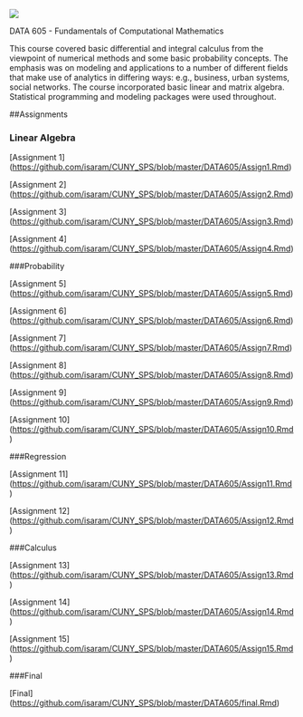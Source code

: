 ![](https://sps.cuny.edu/sites/all/themes/cuny/assets/img/header_logo.png)

DATA 605 - Fundamentals of Computational Mathematics

This course covered basic differential and integral calculus from the viewpoint of numerical methods and some basic probability concepts. The emphasis was on modeling and applications to a number of different fields that make use of analytics in differing ways: e.g., business, urban systems, social networks. The course incorporated basic linear and matrix algebra. Statistical programming and modeling packages were used throughout.

##Assignments

### Linear Algebra

[Assignment 1] (https://github.com/isaram/CUNY_SPS/blob/master/DATA605/Assign1.Rmd)

[Assignment 2] (https://github.com/isaram/CUNY_SPS/blob/master/DATA605/Assign2.Rmd)

[Assignment 3] (https://github.com/isaram/CUNY_SPS/blob/master/DATA605/Assign3.Rmd)

[Assignment 4] (https://github.com/isaram/CUNY_SPS/blob/master/DATA605/Assign4.Rmd)

###Probability

[Assignment 5] (https://github.com/isaram/CUNY_SPS/blob/master/DATA605/Assign5.Rmd)

[Assignment 6] (https://github.com/isaram/CUNY_SPS/blob/master/DATA605/Assign6.Rmd)

[Assignment 7] (https://github.com/isaram/CUNY_SPS/blob/master/DATA605/Assign7.Rmd)

[Assignment 8] (https://github.com/isaram/CUNY_SPS/blob/master/DATA605/Assign8.Rmd)

[Assignment 9] (https://github.com/isaram/CUNY_SPS/blob/master/DATA605/Assign9.Rmd)

[Assignment 10] (https://github.com/isaram/CUNY_SPS/blob/master/DATA605/Assign10.Rmd)

###Regression

[Assignment 11] (https://github.com/isaram/CUNY_SPS/blob/master/DATA605/Assign11.Rmd)

[Assignment 12] (https://github.com/isaram/CUNY_SPS/blob/master/DATA605/Assign12.Rmd)

###Calculus

[Assignment 13] (https://github.com/isaram/CUNY_SPS/blob/master/DATA605/Assign13.Rmd)

[Assignment 14] (https://github.com/isaram/CUNY_SPS/blob/master/DATA605/Assign14.Rmd)

[Assignment 15] (https://github.com/isaram/CUNY_SPS/blob/master/DATA605/Assign15.Rmd)

###Final

[Final] (https://github.com/isaram/CUNY_SPS/blob/master/DATA605/final.Rmd)
